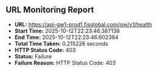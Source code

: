 ## URL Monitoring Report

- **URL:** https://api-gw1-prod1.fisglobal.com/gw/v1/health
- **Start Time:** 2025-10-12T22:23:46.387138
- **End Time:** 2025-10-12T22:23:46.602364
- **Total Time Taken:** 0.215226 seconds
- **HTTP Status Code:** 403
- **Status:** Failure
- **Failure Reason:** HTTP Status Code: 403

